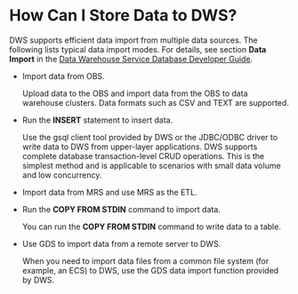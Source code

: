 # How Can I Store Data to DWS?<a name="dws_03_0027"></a>

DWS supports efficient data import from multiple data sources. The following lists typical data import modes. For details, see section  **Data Import**  in the  [Data Warehouse Service Database Developer Guide](https://docs.otc.t-systems.com/en-us/dws/index.html).

-   Import data from OBS.

    Upload data to the OBS and import data from the OBS to data warehouse clusters. Data formats such as CSV and TEXT are supported.


-   Run the  **INSERT**  statement to insert data.

    Use the gsql client tool provided by DWS or the JDBC/ODBC driver to write data to DWS from upper-layer applications. DWS supports complete database transaction-level CRUD operations. This is the simplest method and is applicable to scenarios with small data volume and low concurrency.


-   Import data from MRS and use MRS as the ETL. 

-   Run the  **COPY FROM STDIN**  command to import data.

    You can run the  **COPY FROM STDIN**  command to write data to a table.

-   Use GDS to import data from a remote server to DWS.

    When you need to import data files from a common file system \(for example, an ECS\) to DWS, use the GDS data import function provided by DWS.


